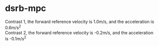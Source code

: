 # dsrb-mpc
Contrast 1, the forward reference velocity is 1.0m/s, and the acceleration is 0.6m/s<sup>2</sup> <br>
Contrast 2, the forward reference velocity is -0.2m/s, and the acceleration is -0.1m/s<sup>2</sup>
